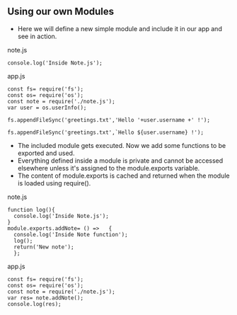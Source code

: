 ## Using our own Modules
- Here we will define a new simple module and include it in our app and see in action.

note.js
```
console.log('Inside Note.js');
```

app.js
```
const fs= require('fs');
const os= require('os');
const note = require('./note.js');
var user = os.userInfo();

fs.appendFileSync('greetings.txt','Hello '+user.username +' !');

fs.appendFileSync('greetings.txt',`Hello ${user.username} !');

```

- The included module gets executed. Now we add some functions to be exported and used.
- Everything defined inside a module is private and cannot be accessed elsewhere unless it's assigned to the module.exports variable.
- The content of module.exports is cached and returned when the module is loaded using require().


note.js
```
function log(){
  console.log('Inside Note.js');
}
module.exports.addNote= () =>   {
  console.log('Inside Note function');
  log();
  return('New note');
  };

```

app.js
```
const fs= require('fs');
const os= require('os');
const note = require('./note.js');
var res= note.addNote();
console.log(res);
```
